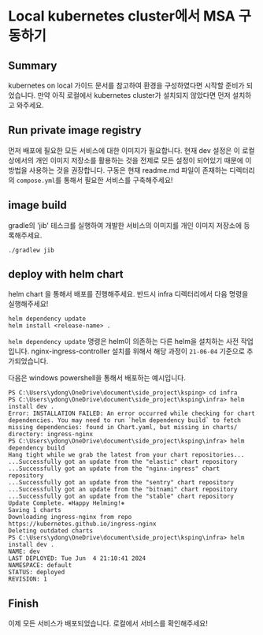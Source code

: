 # Local kubernetes cluster에서 MSA 구동하기

## Summary
kubernetes on local 가이드 문서를 참고하여 환경을 구성하였다면 시작할 준비가 되었습니다.
만약 아직 로컬에서 kubernetes cluster가 설치되지 않았다면 먼저 설치하고 와주세요.

## Run private image registry
먼저 배포에 필요한 모든 서비스에 대한 이미지가 필요합니다. 현재 dev 설정은 이 로컬 상에서의 개인 이미지 저장소를 활용하는 것을 전제로 모든 설정이 되어있기 때문에 이 방법을 사용하는 것을 권장합니다.
구동은 현재 readme.md 파일이 존재하는 디렉터리의 `compose.yml`를 통해서 필요한 서비스를 구축해주세요!

## image build 
gradle의 'jib' 테스크를 실행하여 개발한 서비스의 이미지를 개인 이미지 저장소에 등록해주세요.

```shell
./gradlew jib
```

## deploy with helm chart

helm chart 을 통해서 배포를 진행해주세요. 반드시 infra 디렉터리에서 다음 명령을 실행해주세요!
```shell
helm dependency update
helm install <release-name> .
```

`helm dependency update` 명령은 helm이 의존하는 다른 helm을 설치하는 사전 작업입니다. nginx-ingress-controller 설치를 위해서 해당 과정이 `21-06-04` 기준으로 추가되었습니다.

다음은 windows powershell을 통해서 배포하는 예시입니다.
```shell
PS C:\Users\ydong\OneDrive\document\side_project\ksping> cd infra
PS C:\Users\ydong\OneDrive\document\side_project\ksping\infra> helm install dev .
Error: INSTALLATION FAILED: An error occurred while checking for chart dependencies. You may need to run `helm dependency build` to fetch missing dependencies: found in Chart.yaml, but missing in charts/ directory: ingress-nginx
PS C:\Users\ydong\OneDrive\document\side_project\ksping\infra> helm dependency build
Hang tight while we grab the latest from your chart repositories...
...Successfully got an update from the "elastic" chart repository
...Successfully got an update from the "nginx-ingress" chart repository
...Successfully got an update from the "sentry" chart repository
...Successfully got an update from the "bitnami" chart repository
...Successfully got an update from the "stable" chart repository
Update Complete. ⎈Happy Helming!⎈
Saving 1 charts
Downloading ingress-nginx from repo https://kubernetes.github.io/ingress-nginx
Deleting outdated charts
PS C:\Users\ydong\OneDrive\document\side_project\ksping\infra> helm install dev .
NAME: dev
LAST DEPLOYED: Tue Jun  4 21:10:41 2024
NAMESPACE: default
STATUS: deployed
REVISION: 1
```

## Finish
이제 모든 서비스가 배포되었습니다. 로컬에서 서비스를 확인해주세요!